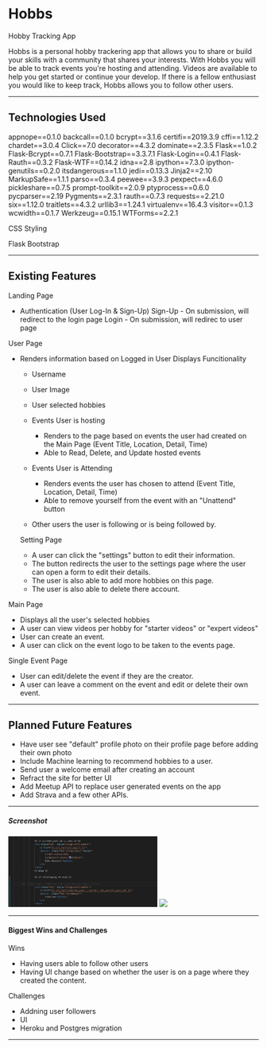 # Hobbs

Hobby Tracking App

Hobbs is a personal hobby trackering app that allows you to share or build your skills with a community that shares your interests.
With Hobbs you will be able to track events you're hosting and attending. Videos are available to help you get started or continue your develop. 
If there is a fellow enthusiast you would like to keep track, Hobbs allows you to follow other users.



---

## Technologies Used

appnope==0.1.0
backcall==0.1.0
bcrypt==3.1.6
certifi==2019.3.9
cffi==1.12.2
chardet==3.0.4
Click==7.0
decorator==4.3.2
dominate==2.3.5
Flask==1.0.2
Flask-Bcrypt==0.7.1
Flask-Bootstrap==3.3.7.1
Flask-Login==0.4.1
Flask-Rauth==0.3.2
Flask-WTF==0.14.2
idna==2.8
ipython==7.3.0
ipython-genutils==0.2.0
itsdangerous==1.1.0
jedi==0.13.3
Jinja2==2.10
MarkupSafe==1.1.1
parso==0.3.4
peewee==3.9.3
pexpect==4.6.0
pickleshare==0.7.5
prompt-toolkit==2.0.9
ptyprocess==0.6.0
pycparser==2.19
Pygments==2.3.1
rauth==0.7.3
requests==2.21.0
six==1.12.0
traitlets==4.3.2
urllib3==1.24.1
virtualenv==16.4.3
visitor==0.1.3
wcwidth==0.1.7
Werkzeug==0.15.1
WTForms==2.2.1


CSS Styling

Flask Bootstrap 

---

## Existing Features

Landing Page

- Authentication (User Log-In & Sign-Up)
  Sign-Up - On submission, will redirect to the login page
  Login - On submission, will redirec to user page

User Page

- Renders information based on Logged in User
  Displays
  Funcitionality

  - Username
  - User Image
  - User selected hobbies
  - Events User is hosting
    - Renders to the page based on events the user had created on the Main Page (Event Title, Location, Detail, Time)
    - Able to Read, Delete, and Update hosted events
  - Events User is Attending

    - Renders events the user has chosen to attend (Event Title, Location, Detail, Time)
    - Able to remove yourself from the event with an "Unattend" button
    
  - Other users the user is following or is being followed by. 
  
  Setting Page 
  
    - A user can click the "settings" button to edit their information. 
    - The button redirects the user to the settings page where the user can open
      a form to edit their details. 
    - The user is also able to add more hobbies on this page.
    - The user is also able to delete there account. 



Main Page

- Displays all the user's selected hobbies 
- A user can view videos per hobby for "starter videos" or "expert videos"
- User can create an event. 
- A user can click on the event logo to be taken to the events page. 


Single Event Page 

- User can edit/delete the event if they are the creator.
- A user can leave a comment on the event and edit or delete their own event. 

---

## Planned Future Features


- Have user see "default" profile photo on their profile page before adding their own photo
- Include Machine learning to recommend hobbies to a user.
- Send user a welcome email after creating an account
- Refract the site for better UI 
- Add Meetup API to replace user generated events on the app
- Add Strava and a few other APIs. 

---

##### Screenshot


<img src="https://github.com/Jonrosario5/Hobbs/blob/master/jon1.jpg.png" width="300px" />
<img src="../jon2.jpg.png" width="300px" />


---

#### Biggest Wins and Challenges

Wins

- Having users able to follow other users
- Having UI change based on whether the user is on a page where they created the content. 


Challenges

- Addning user followers
- UI 
- Heroku and Postgres migration 

---


